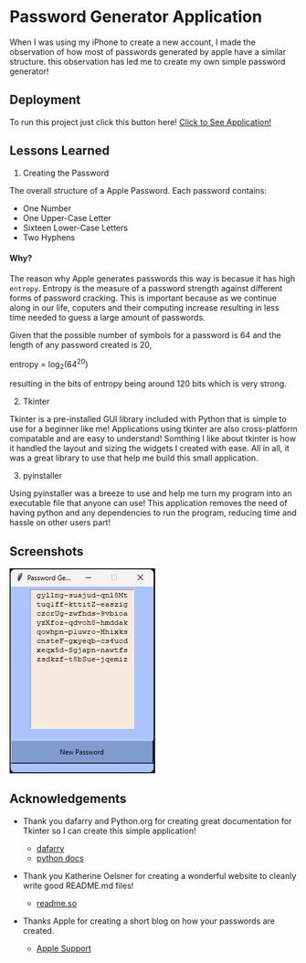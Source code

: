 
# Password Generator Application

When I was using my iPhone to create a new account, I made the observation of how most of passwords generated by apple have a similar structure. this observation has led me to create my own simple password generator!



## Deployment

To run this project just click this button here! [Click to See Application!](https://github.com/Boreal-Wynter/password_gen/blob/1ae82839611a72b203ad1503547f7d7ae576af5b/generate_password.exe)


## Lessons Learned

1. Creating the Password

The overall structure of a Apple Password. Each password contains: 

 * One Number
 * One Upper-Case Letter
 * Sixteen Lower-Case Letters
 * Two Hyphens

#### Why?

The reason why Apple generates passwords this way is becasue it has high `entropy`. Entropy is the measure of a password strength against different forms of password cracking. This is important because as we continue along in our life, coputers and their computing increase resulting in less time needed to guess a large amount of passwords.

Given that the possible number of symbols for a password is 64 and the length of any password created is 20,

entropy = log<sub>2</sub>(64<sup>20</sup>)

resulting in the bits of entropy being around 120 bits which is very strong.

2. Tkinter

Tkinter is a pre-installed GUI library included with Python that is simple to use for a beginner like me! Applications using tkinter are also cross-platform compatable and are easy to understand! Somthing I like about tkinter is how it handled the layout and sizing the widgets I created with ease. All in all, it was a great library to use that help me build this small application.

3. pyinstaller

Using pyinstaller was a breeze to use and help me turn my program into an executable file that anyone can use! This application removes the need of having python and any dependencies to run the program, reducing time and hassle on other users part! 
## Screenshots

![App Screenshot](https://github.com/Boreal-Wynter/password_gen/blob/902caabe2acb2c1a0402007305d3dc93004c74a3/Application.png)


## Acknowledgements

 - Thank you dafarry and Python.org for creating great documentation for Tkinter so I can create this simple application! 
   - [dafarry](https://dafarry.github.io/tkinterbook/)
   - [python docs](https://docs.python.org/3/library/tk.html)

 - Thank you Katherine Oelsner for creating a wonderful website to cleanly write good README.md files!
   - [readme.so](https://readme.so/)

 - Thanks Apple for creating a short blog on how your passwords are created.
   - [Apple Support](https://support.apple.com/guide/security/automatic-strong-passwords-secc84c811c4/web)

